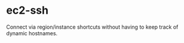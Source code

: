 ec2-ssh
=======

Connect via region/instance shortcuts without having to keep track of dynamic hostnames.
